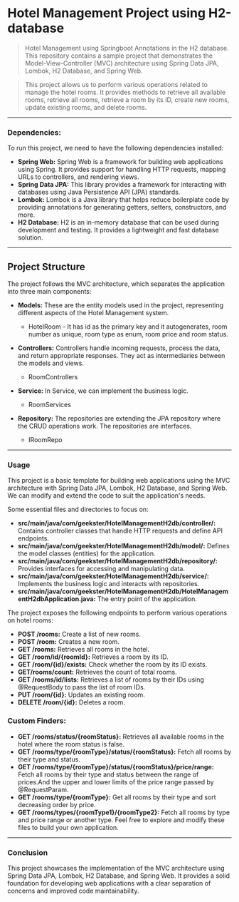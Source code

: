 
# Hotel Management Project using H2-database
> Hotel Management  using Springboot Annotations in the H2 database. This repository contains a sample project that demonstrates the Model-View-Controller (MVC) architecture using Spring Data JPA, Lombok, H2 Database, and Spring Web.

> This project allows us to perform various operations related to manage the hotel rooms. It provides methods to retrieve all available rooms, retrieve all rooms, retrieve a room by its ID, create new rooms, update existing rooms, and delete rooms.
---
### Dependencies:
To run this project, we need to have the following dependencies installed:

* **Spring Web:** Spring Web is a framework for building web applications using Spring. It provides support for handling HTTP requests, mapping URLs to controllers, and rendering views.
* **Spring Data JPA:** This library provides a framework for interacting with databases using Java Persistence API (JPA) standards.
* **Lombok:** Lombok is a Java library that helps reduce boilerplate code by providing annotations for generating getters, setters, constructors, and more.
* **H2 Database:** H2 is an in-memory database that can be used during development and testing. It provides a lightweight and fast database solution.
---
## Project Structure
The project follows the MVC architecture, which separates the application into three main components:

* **Models:** These are the entity models used in the project, representing different aspects of the Hotel Management system.
    * HotelRoom - It has id as the primary key and it autogenerates, room number as unique, room type as enum, room price and room status.
   
* **Controllers:** Controllers handle incoming requests, process the data, and return appropriate responses. They act as intermediaries between the models and views.
    * RoomControllers

* **Service:** In Service, we can implement the business logic.
    * RoomServices
  
* **Repository:** The repositories are extending the JPA repository where the CRUD operations work. The repositories are interfaces.
    * IRoomRepo
---
### Usage
This project is a basic template for building web applications using the MVC architecture with Spring Data JPA, Lombok, H2 Database, and Spring Web. We can modify and extend the code to suit the application's needs.

Some essential files and directories to focus on:

* **src/main/java/com/geekster/HotelManagementH2db/controller/:** Contains controller classes that handle HTTP requests and define API endpoints.
* **src/main/java/com/geekster/HotelManagementH2db/model/:** Defines the model classes (entities) for the application.
* **src/main/java/com/geekster/HotelManagementH2db/repository/:** Provides interfaces for accessing and manipulating data.
* **src/main/java/com/geekster/HotelManagementH2db/service/:** Implements the business logic and interacts with repositories.
* **src/main/java/com/geekster/HotelManagementH2db/HotelManagementH2dbApplication.java:** The entry point of the application.

The project exposes the following endpoints to perform various operations on hotel rooms:

* **POST /rooms:** Create a list of new rooms.
* **POST /room:** Creates a new room.
* **GET /rooms:** Retrieves all rooms in the hotel.
* **GET /room/id/{roomId}:** Retrieves a room by its ID.
* **GET /room/{id}/exists:** Check whether the room by its ID exists.
* **GET/rooms/count:** Retrieves the count of total rooms.
* **GET /rooms/id/lists:** Retrieves a list of rooms by their IDs using @RequestBody to pass the list of room IDs.
* **PUT /room/{id}:** Updates an existing room.
* **DELETE /room/{id}:** Deletes a room. 

### Custom Finders:

* **GET /rooms/status/{roomStatus}:** Retrieves all available rooms in the hotel where the room status is false.
* **GET /rooms/type/{roomType}/status/{roomStatus}:** Fetch all rooms by their type and status.
* **GET /rooms/type/{roomType}/status/{roomStatus}/price/range:** Fetch all rooms by their type and status between the range of prices.And the upper and lower limits of the price range passed by @RequestParam.
* **GET /rooms/type/{roomType}:** Get all rooms by their type and sort decreasing order by price.
* **GET /rooms/types/{roomType1}/{roomType2}:** Fetch all rooms by type and price range or another type.
Feel free to explore and modify these files to build your own application.
---
### Conclusion
This project showcases the implementation of the MVC architecture using Spring Data JPA, Lombok, H2 Database, and Spring Web. It provides a solid foundation for developing web applications with a clear separation of concerns and improved code maintainability.

